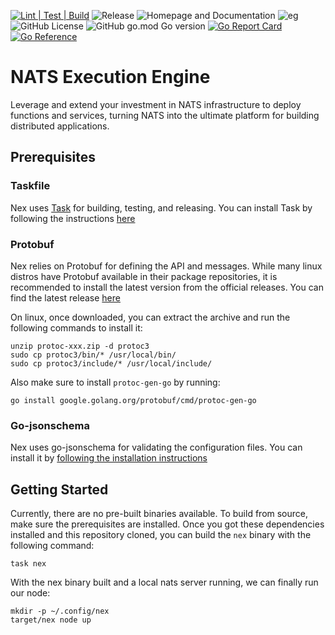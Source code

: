 [![Lint | Test | Build](https://github.com/synadia-io/nex/actions/workflows/ltb.yml/badge.svg)](https://github.com/synadia-io/nex/actions/workflows/ltb.yml)
![Release](https://github.com/synadia-io/nex/actions/workflows/release.yml/badge.svg)
![Homepage and Documentation](https://img.shields.io/website?label=Homepage&url=https%3A%2F%2Fnats.io)
![eg](https://img.shields.io/badge/Powered%20By-NATS-green)
![GitHub License](https://img.shields.io/github/license/synadia-io/nex)
![GitHub go.mod Go version](https://img.shields.io/github/go-mod/go-version/synadia-io/nex)
[![Go Report Card](https://goreportcard.com/badge/github.com/synadia-io/nex)](https://goreportcard.com/report/github.com/synadia-io/nex)
[![Go Reference](https://pkg.go.dev/badge/github.com/synadia-io/nex.svg)](https://pkg.go.dev/github.com/synadia-io/nex)

# NATS Execution Engine

Leverage and extend your investment in NATS infrastructure to deploy functions and services, turning NATS into the ultimate platform for building distributed applications.

## Prerequisites
### Taskfile
Nex uses [Task](https://taskfile.dev) for building, testing, and releasing. You can install Task by following the
instructions [here](https://taskfile.dev/installation)

### Protobuf
Nex relies on Protobuf for defining the API and messages. While many linux distros have Protobuf available in their 
package repositories, it is recommended to install the latest version from the official releases. You can find the 
latest release [here](https://github.com/protocolbuffers/protobuf/releases)

On linux, once downloaded, you can extract the archive and run the following commands to install it:
```shell
unzip protoc-xxx.zip -d protoc3
sudo cp protoc3/bin/* /usr/local/bin/
sudo cp protoc3/include/* /usr/local/include/
```

Also make sure to install `protoc-gen-go` by running:
```shell
go install google.golang.org/protobuf/cmd/protoc-gen-go
```

### Go-jsonschema
Nex uses go-jsonschema for validating the configuration files. You can install it by [following the installation instructions](https://github.com/omissis/go-jsonschema?tab=readme-ov-file#installing)

## Getting Started
Currently, there are no pre-built binaries available. To build from source, make sure the prerequisites are installed.
Once you got these dependencies installed and this repository cloned, you can build the `nex` binary with the 
following command:
```shell
task nex
```

With the nex binary built and a local nats server running, we can finally run our node:
```shell
mkdir -p ~/.config/nex
target/nex node up
```

